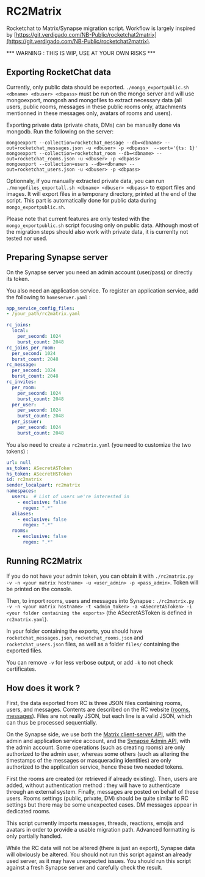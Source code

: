 # RC2Matrix

Rocketchat to Matrix/Synapse migration script. Workflow is largely inspired by [https://git.verdigado.com/NB-Public/rocketchat2matrix](https://git.verdigado.com/NB-Public/rocketchat2matrix).

*** WARNING : THIS IS WIP, USE AT YOUR OWN RISKS ***

## Exporting RocketChat data

Currently, only public data should be exported. `./mongo_exportpublic.sh <dbname> <dbuser> <dbpass>` must be run on the mongo server and will use mongoexport, mongosh and mongofiles to extract necessary data (all users, public rooms, messages in these public rooms only, attachments mentionned in these messages only, avatars of rooms and users).

Exporting private data (private chats, DMs) can be manually done via mongodb. Run the following on the server:

```shell
mongoexport --collection=rocketchat_message --db=<dbname> --out=rocketchat_messages.json -u <dbuser> -p <dbpass>  --sort='{ts: 1}'
mongoexport --collection=rocketchat_room --db=<dbname> --out=rocketchat_rooms.json -u <dbuser> -p <dbpass>
mongoexport --collection=users --db=<dbname> --out=rocketchat_users.json -u <dbuser> -p <dbpass>
```

Optionnaly, if you manually extracted private data, you can run `./mongofiles_exportall.sh <dbname> <dbuser> <dbpass>` to export files and images. It will export files in a temporary directory, printed at the end of the script. This part is automatically done for public data during `mongo_exportpublic.sh`.

Please note that current features are only tested with the `mongo_exportpublic.sh` script focusing only on public data. Although most of the migration steps should also work with private data, it is currenlty not tested nor used.


## Preparing Synapse server

On the Synapse server you need an admin account (user/pass) or directly its token.

You also need an application service. To register an application service, add the following to `homeserver.yaml` :
```YAML
app_service_config_files:
- /your_path/rc2matrix.yaml

rc_joins:
  local:
    per_second: 1024
    burst_count: 2048
rc_joins_per_room:
  per_second: 1024
  burst_count: 2048
rc_message:
  per_second: 1024
  burst_count: 2048
rc_invites:
  per_room:
    per_second: 1024
    burst_count: 2048
  per_user:
    per_second: 1024
    burst_count: 2048
  per_issuer:
    per_second: 1024
    burst_count: 2048
```

You also need to create a `rc2matrix.yaml` (you need to customize the two tokens) :
```YAML
url: null
as_token: ASecretASToken
hs_token: ASecretHSToken
id: rc2matrix
sender_localpart: rc2matrix
namespaces:
  users:  # List of users we're interested in
    - exclusive: false
      regex: ".*"
  aliases:
    - exclusive: false
      regex: ".*"
  rooms:
    - exclusive: false
      regex: ".*"

```

## Running RC2Matrix

If you do not have your admin token, you can obtain it with `./rc2matrix.py -v -n <your matrix hostname> -u <user_admin> -p <pass_admin>`. Token will be printed on the console.

Then, to import rooms, users and messages into Synapse : `./rc2matrix.py -v -n <your matrix hostname> -t <admin_token> -a <ASecretASToken> -i <your folder containing the exports>` (the ASecretASToken is defined in `rc2matrix.yaml`).

In your folder containing the exports, you should have `rocketchat_messages.json`, `rocketchat_rooms.json` and `rocketchat_users.json` files, as well as a folder `files/` containing the exported files.

You can remove `-v` for less verbose output, or add `-k` to not check certificates.

## How does it work ?

First, the data exported from RC is three JSON files containing rooms, users, and messages. Contents are described on the RC website ([rooms](https://developer.rocket.chat/reference/api/schema-definition/room), [messages](https://developer.rocket.chat/reference/api/schema-definition/message)). Files are not really JSON, but each line is a valid JSON, which can thus be processed sequentially.

On the Synapse side, we use both the [Matrix client-server API](https://spec.matrix.org/latest/client-server-api/), with the admin and application service account, and the [Synapse Admin API](https://matrix-org.github.io/synapse/latest/usage/administration/admin_api/), with the admin account. Some operations (such as creating rooms) are only authorized to the admin user, whereas some others (such as altering the timestamps of the messages or masquerading identities) are only authorized to the application service, hence these two needed tokens.

First the rooms are created (or retrieved if already existing). Then, users are added, without authentication method : they will have to authenticate through an external system. Finally, messages are posted on behalf of these users. Rooms settings (public, private, DM) should be quite similar to RC settings but there may be some unexpected cases. DM messages appear in dedicated rooms.

This script currently imports messages, threads, reactions, emojis and avatars in order to provide a usable migration path. Advanced formatting is only partially handled.

While the RC data will not be altered (there is just an export), Synapse data will obviously be altered. You should not run this script against an already used server, as it may have unexpected issues. You should run this script against a fresh Synapse server and carefully check the result.
